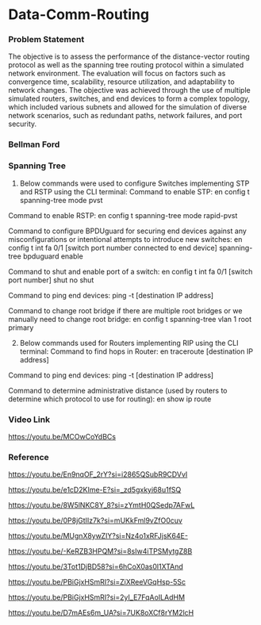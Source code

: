 # Data-Comm-Routing

### Problem Statement
The objective is to assess the performance of the distance-vector routing protocol as well as the spanning tree routing protocol within a simulated network environment. The evaluation will focus on factors such as convergence time, scalability, resource utilization, and adaptability to network changes. The objective was achieved through the use of multiple simulated routers, switches, and end devices to form a complex topology, which included various subnets and allowed for the simulation of diverse network scenarios, such as redundant paths, network failures, and port security.

### Bellman Ford

### Spanning Tree

1. Below commands were used to configure Switches implementing STP and RSTP using the CLI terminal:
Command to enable STP:
en
config t
spanning-tree mode pvst

Command to enable RSTP:
en
config t
spanning-tree mode rapid-pvst

Command to configure BPDUguard for securing end devices against any misconfigurations or intentional attempts to introduce new switches:
en
config t
int fa 0/1 [switch port number connected to end device]
spanning-tree bpduguard enable

Command to shut and enable port of a switch:
en
config t
int fa 0/1 [switch port number]
shut
no shut

Command to ping end devices:
ping -t [destination IP address]

Command to change root bridge if there are multiple root bridges or we manually need to change root bridge:
en
            config t
            spanning-tree vlan 1 root primary

2. Below commands used for Routers implementing RIP using the CLI terminal:
Command to find hops in Router:
en
traceroute [destination IP address]

Command to ping end devices:
ping -t [destination IP address]

Command to determine administrative distance (used by routers to determine which protocol to use for routing):
en
show ip route


### Video Link
https://youtu.be/MCOwCoYdBCs 

### Reference
https://youtu.be/En9nqOF_2rY?si=i2865QSubR9CDVvI

https://youtu.be/e1cD2KIme-E?si=_zd5gxkyi68u1fSQ

https://youtu.be/8W5lNKC8Y_8?si=zYmtH0QSedp7AFwL

https://youtu.be/0P8jGtIIz7k?si=mUKkFml9vZfO0cuv

https://youtu.be/MUgnX8ywZIY?si=Nz4o1xRFJjsK64E-

https://youtu.be/-KeRZB3HPQM?si=8sIw4iTPSMytgZ8B

https://youtu.be/3Tot1DjBD58?si=6hCoX0as0l1XTAnd

https://youtu.be/PBiGjxHSmRI?si=ZiXReeVGqHsp-5Sc

https://youtu.be/PBiGjxHSmRI?si=2yI_E7FqAoILAdHM

https://youtu.be/D7mAEs6m_UA?si=7UK8oXCf8rYM2lcH


